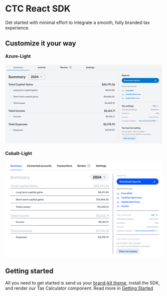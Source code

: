 # CTC React SDK

Get started with minimal effort to integrate a smooth, fully branded tax experience.


## Customize it your way

<!-- tabs:start -->

#### **Azure-Light**

![Azure Light Theme](media/azure.png)

#### **Cobalt-Light**

![Cobalt Light Theme](media/cobalt.png)

<!-- tabs:end -->

## Getting started

All you need to get started is send us your [brand-kit theme](Customization), install the SDK, and render our Tax Calculator component. Read more in [Getting Started](README)
